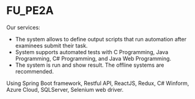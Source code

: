 # FU_PE2A

Our services:
+ The system allows to define output scripts that run automation after examinees submit their task.
+ System supports automated tests with C Programming, Java Programming, C# Programming, and Java Web Programming.
+ The system is run and show result. The offline systems are recommended.

Using Spring Boot framework, Restful API, ReactJS, Redux, C# Winform, Azure Cloud, SQLServer, Selenium web driver.


